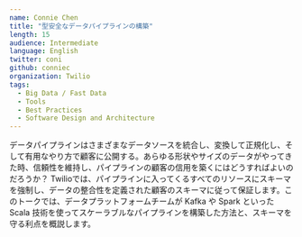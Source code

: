 ```yaml
---
name: Connie Chen
title: "型安全なデータパイプラインの構築"
length: 15
audience: Intermediate
language: English
twitter: coni
github: conniec
organization: Twilio
tags:
  - Big Data / Fast Data
  - Tools
  - Best Practices
  - Software Design and Architecture
---
```

データパイプラインはさまざまなデータソースを統合し、変換して正規化し、そして有用なやり方で顧客に公開する。あらゆる形状やサイズのデータがやってきた時、信頼性を維持し、パイプラインの顧客の信用を築くにはどうすればよいのだろうか？ Twilioでは、パイプラインに入ってくるすべてのリソースにスキーマを強制し、データの整合性を定義された顧客のスキーマに従って保証します。このトークでは、データプラットフォームチームが Kafka や Spark といった Scala 技術を使ってスケーラブルなパイプラインを構築した方法と、スキーマを守る利点を概説します。
